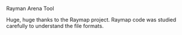 Rayman Arena Tool

Huge, huge thanks to the Raymap project.
Raymap code was studied carefully to understand the file formats.
